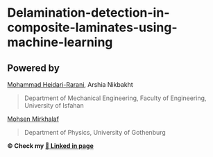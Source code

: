 # Delamination-detection-in-composite-laminates-using-machine-learning

## Powered by

[Mohammad Heidari-Rarani](https://engold.ui.ac.ir/~m.heidarirarani/index.html), Arshia Nikbakht
> Department of Mechanical Engineering, Faculty of Engineering, University of Isfahan

[Mohsen Mirkhalaf](https://www.gu.se/en/about/find-staff/mohsenmirkhalaf)
> Department of Physics, University of Gothenburg


**© Check my [:link: Linked in page](https://www.linkedin.com/in/arshia-nikbakht)**
